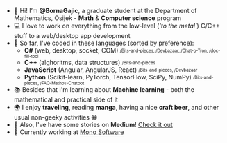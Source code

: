 - 👋 Hi! I’m **@BornaGajic**, a graduate student at the Department of Mathematics, Osijek - **Math** & **Computer science** program
- :computer: I love to work on everything from the low-level (_'to the metal'_) C/C++ stuff to a web/desktop app development
- 🤖 So far, I've coded in these languages (sorted by preference): 
  - **C#** (web, desktop, socket, COM) <sub><sup>/Bits-and-pieces, /Devbazaar, /Chat-o-Tron, /doc-fill-tool</sup></sub>
  - **C++** (alghoritms, data structures) <sub><sup>/Bits-and-pieces</sup></sub>
  - **JavaScript** (Angular, AngularJS, React) <sub><sup>/Bits-and-pieces, /Devbazaar</sup></sub>
  - **Python** (Scikit-learn, PyTorch, TensorFlow, SciPy, NumPy) <sub><sup>/Bits-and-pieces, /FAQ-Mathos-Chatbot</sup></sub>
- :books: Besides that I'm learning about **Machine learning** - both the mathematical and practical side of it
- :earth_africa: I enjoy **traveling**, reading **manga**, having a nice **craft beer**, and other usual non-geeky activities :grin:
- 📝 Also, I've have some stories on **Medium**! [Check it out](https://medium.com/@bornagajic)
- 🔨 Currently working at [Mono Software](https://mono.software/)
